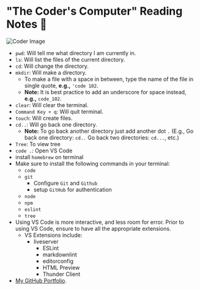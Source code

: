 # "The Coder's Computer" Reading Notes 📖

![Coder Image](https://user-images.githubusercontent.com/103771906/182458976-78dab66b-1749-41f1-83eb-29446630bdd8.jpeg)

- `pwd`: Will tell me what directory I am currently in.
- `ls`: Will list the files of the current directory.
- `cd`: Will change the directory.
- `mkdir`: Will make a directory.
  - To make a file with a space in between, type the name of the file in single quote, **e.g.,** `'code 102`.
  - **Note:** It is best practice to add an underscore for space instead, **e.g.,** `code_102`.
- `clear`: Will clear the terminal.
- `Command Key + q`: Will quit terminal.
- `touch`: Will create files.
- `cd..`: Will go back one directory.
  - **Note:** To go back another directory just add another dot `.`  (E.g., Go back one directory: `cd..` Go back two directories: `cd...`, etc.)
- `Tree`: To view tree
- `code .`: Open VS Code
- install `homebrew` on terminal
- Make sure to install the following commands in your terminal:
  - `code`
  - `git`
    - Configure `Git` and `Github`
    - setup `GitHub` for authentication
  - `node`
  - `npm`
  - `eslint`
  - `tree`
- Using VS Code is more interactive, and less room for error. Prior to using VS Code, ensure to have all the appropriate extensions.
  - VS Extensions include:
    - liveserver
      - ESLint
      - markdownlint
      - editorconfig
      - HTML Preview
      - Thunder Client
- [My GitHub Portfolio](https://github.com/MaximoVincente/).

